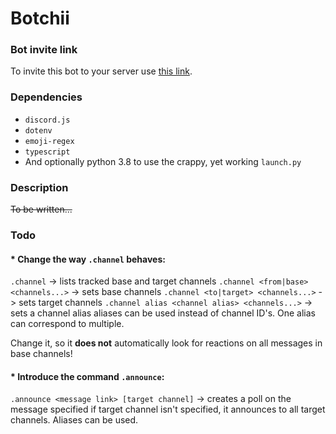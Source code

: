 # Botchii

### Bot invite link

To invite this bot to your server use [this link](https://discord.com/api/oauth2/authorize?client_id=802315557981913130&permissions=268520512&scope=bot).

### Dependencies
* `discord.js`
* `dotenv`
* `emoji-regex`
* `typescript`
* And optionally python 3.8 to use the crappy, yet working `launch.py`

### Description
~~To be written...~~

### Todo

#### * Change the way `.channel` behaves:
`.channel` -> lists tracked base and target channels
`.channel <from|base> <channels...>` -> sets base channels
`.channel <to|target> <channels...>` -> sets target channels
`.channel alias <channel alias> <channels...>` -> sets a channel alias
  aliases can be used instead of channel ID's. One alias can correspond to multiple.

Change it, so it **does not** automatically look for reactions on all messages in base channels!

#### * Introduce the command `.announce`:
`.announce <message link> [target channel]` -> creates a poll on the message specified
  if target channel isn't specified, it announces to all target channels. Aliases can be used.
